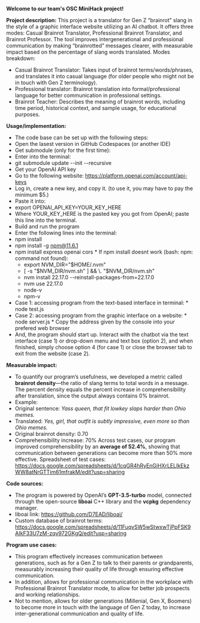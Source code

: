 **Welcome to our team's OSC MiniHack project!**

**Project description:**
This project is a translator for Gen Z “brainrot” slang in the style of a graphic interface website utilizing an AI chatbot. It offers three modes: Casual Brainrot Translator, Professional Brainrot Translator, and Brainrot Professor. The tool improves intergenerational and professional communication by making “brainrotted” messages clearer, with measurable impact based on the percentage of slang words translated.
Modes breakdown: 
  * Casual Brainrot Translator: Takes input of brainrot terms/words/phrases, and translates it into casual language (for older people who might not be in touch with Gen Z terminology).
  * Professional translator: Brainrot translation into formal/professional language for better communication in professional settings.
  * Brainrot Teacher: Describes the meaning of brainrot words, including time period, historical context, and sample usage, for educational purposes.

**Usage/implementation:**
  * The code base can be set up with the following steps:
  * Open the lasest version in GitHub Codespaces (or another IDE)
  * Get submodule (only for the first time):
   * Enter into the terminal:
   * git submodule update --init --recursive
  * Get your OpenAI API key
   * Go to the following website: https://platform.openai.com/account/api-keys
   * Log in, create a new key, and copy it. (to use it, you may have to pay the minimum $5.)
   * Paste it into:
   * export OPENAI_API_KEY=YOUR_KEY_HERE
   * Where YOUR_KEY_HERE is the pasted key you got from OpenAI; paste this line into the terminal.
  * Build and run the program
   * Enter the following lines into the terminal:
   * npm install
   * npm install -g npm@11.6.1
   * npm install express openai cors
    * If npm install doesnt work (bash: npm: command not found):
      * export NVM_DIR="$HOME/.nvm"
      * [ -s "$NVM_DIR/nvm.sh" ] && \. "$NVM_DIR/nvm.sh"
      * nvm install 22.17.0 --reinstall-packages-from=22.17.0
      * nvm use 22.17.0
       * node-v
       * npm-v
   * Case 1: accessing program from the text-based interface in terminal:
    * node test.js
   * Case 2: accessing program from the graphic interface on a website:
    * node server.js
    * Copy the address given by the console into your prefered web browser  
   * And, the program should start up. Interact with the chatbot via the text interface (case 1) or drop-down menu and text box (option 2), and when finished, simply choose option 4 (for case 1) or close the browser tab to exit from the website (case 2).

**Measurable impact:**
  * To quantify our program’s usefulness, we developed a metric called **brainrot density**—the ratio of slang terms to total words in a message. The percent density equals the percent increase in comprehensibility after translation, since the output always contains 0% brainrot.
  * Example:
   * Original sentence: _Yass queen, that fit lowkey slaps harder than Ohio memes._
   * Translated: _Yes, girl, that outfit is subtly impressive, even more so than Ohio memes._
   * Original brainrot density: 0.70
   * Comprehensibility increase: 70%
Across test cases, our program improved comprehensibility by an **average of 52.4%**, showing that communication between generations can become more than 50% more effective. Spreadsheet of test cases: https://docs.google.com/spreadsheets/d/1cqGR4hRyEnGiHXrLELIkEkzWW8atNrGTTim61mfrakM/edit?usp=sharing

**Code sources:**
  * The program is powered by OpenAI’s **GPT-3.5-turbo** model, connected through the open-source **liboai** C++ library and the **vcpkg** dependency manager.
  * liboai link: https://github.com/D7EAD/liboai/
  * Custom database of brainrot terms: https://docs.google.com/spreadsheets/d/11FuqvSW5wStwxwTjPpFSK9AIkF33U7zM-zqy972GKgQ/edit?usp=sharing

**Program use cases:**
  * This program effectively increases communication between generations, such as for a Gen Z to talk to their parents or grandparents, measurably increasing their quality of life through ensuring effective communication.
  * In addition, allows for professional communication in the workplace with Professional Brainrot Translator mode, to allow for better job prospects and working relationships.
  * Not to mention, allows for older generations (Millenial, Gen X, Boomers) to become more in touch with the language of Gen Z today, to increase inter-generational communication and quality of life.
